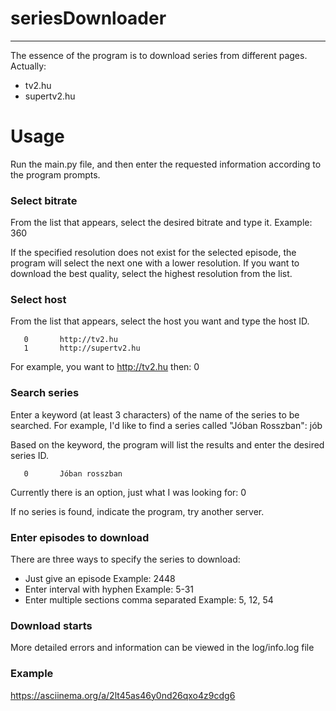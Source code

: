 # seriesDownloader

---

The essence of the program is to download series from different pages. Actually:
- tv2.hu
- supertv2.hu

# Usage

Run the main.py file, and then enter the requested information according to the program prompts.

### Select bitrate
From the list that appears, select the desired bitrate and type it.
Example: 360

If the specified resolution does not exist for the selected episode, the program will select the next one with a lower resolution.
If you want to download the best quality, select the highest resolution from the list.


### Select host
From the list that appears, select the host you want and type the host ID.

       0       http://tv2.hu
       1       http://supertv2.hu
For example, you want to http://tv2.hu then: 0

### Search series
Enter a keyword (at least 3 characters) of the name of the series to be searched.
For example, I'd like to find a series called "Jóban Rosszban": jób

Based on the keyword, the program will list the results and enter the desired series ID.

       0       Jóban rosszban
Currently there is an option, just what I was looking for: 0

If no series is found, indicate the program, try another server.

### Enter episodes to download

There are three ways to specify the series to download:
- Just give an episode
Example: 2448
- Enter interval with hyphen
Example: 5-31
- Enter multiple sections comma separated
Example: 5, 12, 54

### Download starts
More detailed errors and information can be viewed in the log/info.log file

### Example
https://asciinema.org/a/2lt45as46y0nd26qxo4z9cdg6